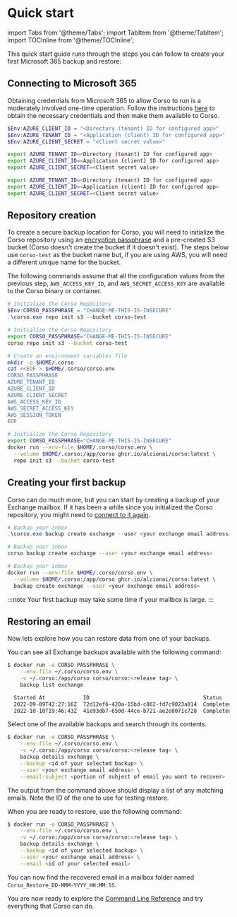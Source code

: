 # Quick start

import Tabs from '@theme/Tabs';
import TabItem from '@theme/TabItem';
import TOCInline from '@theme/TOCInline';

This quick start guide runs through the steps you can follow to create your first Microsoft 365 backup and restore:

<TOCInline toc={toc} maxHeadingLevel={2}/>

## Connecting to Microsoft 365

Obtaining credentials from Microsoft 365 to allow Corso to run is a moderately involved one-time operation.
Follow the instructions [here](setup/m365_access) to obtain the necessary credentials and then make them available to
Corso.

<Tabs groupId="os">
<TabItem value="win" label="Powershell">

  ```powershell
  $Env:AZURE_CLIENT_ID = "<Directory (tenant) ID for configured app>"
  $Env:AZURE_TENANT_ID = "<Application (client) ID for configured app>"
  $Env:AZURE_CLIENT_SECRET = "<Client secret value>"
  ```

</TabItem>
<TabItem value="unix" label="Linux/macOS">

   ```bash
   export AZURE_TENANT_ID=<Directory (tenant) ID for configured app>
   export AZURE_CLIENT_ID=<Application (client) ID for configured app>
   export AZURE_CLIENT_SECRET=<Client secret value>
   ```

</TabItem>
<TabItem value="docker" label="Docker">

   ```bash
   export AZURE_TENANT_ID=<Directory (tenant) ID for configured app>
   export AZURE_CLIENT_ID=<Application (client) ID for configured app>
   export AZURE_CLIENT_SECRET=<Client secret value>
   ```

</TabItem>
</Tabs>

## Repository creation

To create a secure backup location for Corso, you will need to initialize the Corso repository using an
[encryption passphrase](/setup/configuration#environment-variables) and a pre-created S3 bucket (Corso doesn't create
the bucket if it doesn't exist). The steps below use `corso-test` as the bucket name but, if you are using AWS, you
will need a different unique name for the bucket.

The following commands assume that all the configuration values from the previous step, `AWS_ACCESS_KEY_ID`, and
`AWS_SECRET_ACCESS_KEY` are available to the Corso binary or container.

<Tabs groupId="os">
<TabItem value="win" label="Powershell">

  ```powershell
  # Initialize the Corso Repository
  $Env:CORSO_PASSPHRASE = "CHANGE-ME-THIS-IS-INSECURE"
  .\corso.exe repo init s3 --bucket corso-test
  ```

</TabItem>
<TabItem value="unix" label="Linux/macOS">

  ```bash
  # Initialize the Corso Repository
  export CORSO_PASSPHRASE="CHANGE-ME-THIS-IS-INSECURE"
  corso repo init s3 --bucket corso-test
  ```

</TabItem>
<TabItem value="docker" label="Docker">

  ```bash
  # Create an environment variables file
  mkdir -p $HOME/.corso
  cat <<EOF > $HOME/.corso/corso.env
  CORSO_PASSPHRASE
  AZURE_TENANT_ID
  AZURE_CLIENT_ID
  AZURE_CLIENT_SECRET
  AWS_ACCESS_KEY_ID
  AWS_SECRET_ACCESS_KEY
  AWS_SESSION_TOKEN
  EOF

  # Initialize the Corso Repository
  export CORSO_PASSPHRASE="CHANGE-ME-THIS-IS-INSECURE"
  docker run --env-file $HOME/.corso/corso.env \
    --volume $HOME/.corso:/app/corso ghcr.io/alcionai/corso:latest \
    repo init s3 --bucket corso-test
  ```

</TabItem>
</Tabs>

## Creating your first backup

Corso can do much more, but you can start by creating a backup of your Exchange mailbox. If it has been a while since
you initialized the Corso repository, you might need to [connect to it again](/setup/repos#connect-to-a-repository).

<Tabs groupId="os">
<TabItem value="win" label="Powershell">

  ```powershell
  # Backup your inbox
  .\corso.exe backup create exchange --user <your exchange email address>
  ```

</TabItem>
<TabItem value="unix" label="Linux/macOS">

  ```bash
  # Backup your inbox
  corso backup create exchange --user <your exchange email address>
  ```

</TabItem>
<TabItem value="docker" label="Docker">

  ```bash
  # Backup your inbox
  docker run --env-file $HOME/.corso/corso.env \
    --volume $HOME/.corso:/app/corso ghcr.io/alcionai/corso:latest \
    backup create exchange --user <your exchange email address>
  ```

</TabItem>
</Tabs>

:::note
Your first backup may take some time if your mailbox is large.
:::

## Restoring an email

Now lets explore how you can restore data from one of your backups.

You can see all Exchange backups available with the following command:

```bash
$ docker run -e CORSO_PASSPHRASE \
    --env-file ~/.corso/corso.env \
    -v ~/.corso:/app/corso corso/corso:<release tag> \
    backup list exchange 

  Started At            ID                                    Status                Selectors
  2022-09-09T42:27:16Z  72d12ef6-420a-15bd-c862-fd7c9023a014  Completed (0 errors)  alice@example.com
  2022-10-10T19:46:43Z  41e93db7-650d-44ce-b721-ae2e8071c728  Completed (0 errors)  alice@example.com
```

Select one of the available backups and search through its contents.

```bash
$ docker run -e CORSO_PASSPHRASE \
    --env-file ~/.corso/corso.env \
    -v ~/.corso:/app/corso corso/corso:<release tag> \
    backup details exchange \
    --backup <id of your selected backup> \
    --user <your exchange email address> \
    --email-subject <portion of subject of email you want to recover>
```

The output from the command above should display a list of any matching emails. Note the ID
of the one to use for testing restore.

When you are ready to restore, use the following command:

```bash
$ docker run -e CORSO_PASSPHRASE \
    --env-file ~/.corso/corso.env \
    -v ~/.corso:/app/corso corso/corso:<release tag> \
    backup details exchange \
    --backup <id of your selected backup> \
    --user <your exchange email address> \
    --email <id of your selected email>
```

You can now find the recovered email in a mailbox folder named `Corso_Restore_DD-MMM-YYYY_HH:MM:SS`.

You are now ready to explore the [Command Line Reference](cli/corso) and try everything that Corso can do.
